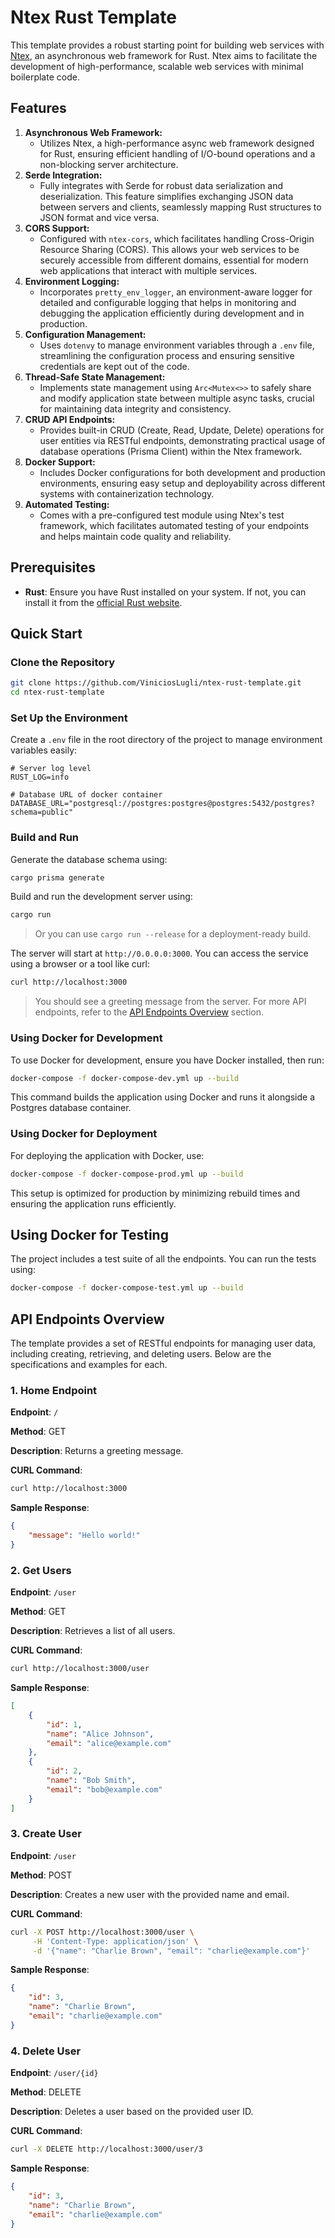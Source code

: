 # Ntex Rust Template

This template provides a robust starting point for building web services with [Ntex](https://github.com/ntex-rs/ntex), an asynchronous web framework for Rust. Ntex aims to facilitate the development of high-performance, scalable web services with minimal boilerplate code.

## Features

1. **Asynchronous Web Framework:**
    - Utilizes Ntex, a high-performance async web framework designed for Rust, ensuring efficient handling of I/O-bound operations and a non-blocking server architecture.
2. **Serde Integration:**
    - Fully integrates with Serde for robust data serialization and deserialization. This feature simplifies exchanging JSON data between servers and clients, seamlessly mapping Rust structures to JSON format and vice versa.
3. **CORS Support:**
    - Configured with `ntex-cors`, which facilitates handling Cross-Origin Resource Sharing (CORS). This allows your web services to be securely accessible from different domains, essential for modern web applications that interact with multiple services.
4. **Environment Logging:**
    - Incorporates `pretty_env_logger`, an environment-aware logger for detailed and configurable logging that helps in monitoring and debugging the application efficiently during development and in production.
5. **Configuration Management:**
    - Uses `dotenvy` to manage environment variables through a `.env` file, streamlining the configuration process and ensuring sensitive credentials are kept out of the code.
6. **Thread-Safe State Management:**
    - Implements state management using `Arc<Mutex<>>` to safely share and modify application state between multiple async tasks, crucial for maintaining data integrity and consistency.
7. **CRUD API Endpoints:**
    - Provides built-in CRUD (Create, Read, Update, Delete) operations for user entities via RESTful endpoints, demonstrating practical usage of database operations (Prisma Client) within the Ntex framework.
8. **Docker Support:**
    - Includes Docker configurations for both development and production environments, ensuring easy setup and deployability across different systems with containerization technology.
9. **Automated Testing:**
    - Comes with a pre-configured test module using Ntex's test framework, which facilitates automated testing of your endpoints and helps maintain code quality and reliability.

## Prerequisites

-   **Rust**: Ensure you have Rust installed on your system. If not, you can install it from the [official Rust website](https://www.rust-lang.org/tools/install).

## Quick Start

### Clone the Repository

```bash
git clone https://github.com/ViniciosLugli/ntex-rust-template.git
cd ntex-rust-template
```

### Set Up the Environment

Create a `.env` file in the root directory of the project to manage environment variables easily:

```plaintext
# Server log level
RUST_LOG=info

# Database URL of docker container
DATABASE_URL="postgresql://postgres:postgres@postgres:5432/postgres?schema=public"
```

### Build and Run

Generate the database schema using:

```bash
cargo prisma generate
```

Build and run the development server using:

```bash
cargo run
```

> Or you can use `cargo run --release` for a deployment-ready build.

The server will start at `http://0.0.0.0:3000`. You can access the service using a browser or a tool like curl:

```bash
curl http://localhost:3000
```

> You should see a greeting message from the server. For more API endpoints, refer to the [API Endpoints Overview](#api-endpoints-overview) section.

### Using Docker for Development

To use Docker for development, ensure you have Docker installed, then run:

```bash
docker-compose -f docker-compose-dev.yml up --build
```

This command builds the application using Docker and runs it alongside a Postgres database container.

### Using Docker for Deployment

For deploying the application with Docker, use:

```bash
docker-compose -f docker-compose-prod.yml up --build
```

This setup is optimized for production by minimizing rebuild times and ensuring the application runs efficiently.

## Using Docker for Testing

The project includes a test suite of all the endpoints. You can run the tests using:

```bash
docker-compose -f docker-compose-test.yml up --build
```

## API Endpoints Overview

The template provides a set of RESTful endpoints for managing user data, including creating, retrieving, and deleting users. Below are the specifications and examples for each.

### 1. Home Endpoint

**Endpoint**: `/`

**Method**: GET

**Description**: Returns a greeting message.

**CURL Command**:

```bash
curl http://localhost:3000
```

**Sample Response**:

```json
{
	"message": "Hello world!"
}
```

### 2. Get Users

**Endpoint**: `/user`

**Method**: GET

**Description**: Retrieves a list of all users.

**CURL Command**:

```bash
curl http://localhost:3000/user
```

**Sample Response**:

```json
[
	{
		"id": 1,
		"name": "Alice Johnson",
		"email": "alice@example.com"
	},
	{
		"id": 2,
		"name": "Bob Smith",
		"email": "bob@example.com"
	}
]
```

### 3. Create User

**Endpoint**: `/user`

**Method**: POST

**Description**: Creates a new user with the provided name and email.

**CURL Command**:

```bash
curl -X POST http://localhost:3000/user \
     -H 'Content-Type: application/json' \
     -d '{"name": "Charlie Brown", "email": "charlie@example.com"}'
```

**Sample Response**:

```json
{
	"id": 3,
	"name": "Charlie Brown",
	"email": "charlie@example.com"
}
```

### 4. Delete User

**Endpoint**: `/user/{id}`

**Method**: DELETE

**Description**: Deletes a user based on the provided user ID.

**CURL Command**:

```bash
curl -X DELETE http://localhost:3000/user/3
```

**Sample Response**:

```json
{
	"id": 3,
	"name": "Charlie Brown",
	"email": "charlie@example.com"
}
```
